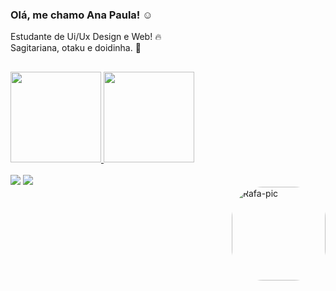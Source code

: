 ### Olá, me chamo Ana Paula! ☺️

Estudante de Ui/Ux Design e Web! 🔥 <br>
Sagitariana, otaku e doidinha. 🥰 <br>


   ##

<div align="left">
  <a href="https://github.com/Aninhabreu">
  <img height="145em" src="https://github-readme-stats.vercel.app/api?username=Aninhabreu&show_icons=true&theme=onedark&include_all_commits=true&count_private=true"/>
  <img height="145em" src="https://github-readme-stats.vercel.app/api/top-langs/?username=Aninhabreu&layout=compact&langs_count=7&theme=onedark"/>
</div><br>

  
<div>
 <a href="https://www.behance.net/anapaulaabreu" target="_blank"><img src="https://img.shields.io/badge/-Behance-lightgrey" target="_blank"></a>
 <a href="https://www.linkedin.com/in/aninhabreu/" target="_blank"><img src="https://img.shields.io/badge/-LinkedIn-blue" target="_blank"></a>
  </div>
  
<img align="right" alt="Rafa-pic" height="150" style="border-radius:50px;" src="https://pa1.narvii.com/6479/9747b7158d4a21faaaebabc9e3a88880bb1f45a7_hq.gif">
  
